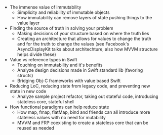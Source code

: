 - The immense value of immutability
  - Simplicity and reliability of immutable objects
  - How immutability can remove layers of state pushing things to the value layer
- Finding the source of truth in solving your problem
  - Making decisions of your structure based on where the truth lies
  - Creating an architecture that allows for values to change the truth and for the truth to change the values (see Facebook's AsyncDisplayKit talks about architechture, also how MVVM structure helps divide these)
- Value vs reference types in Swift
  - Touching on immutability and it's benefits
  - Analyze design decisions made in Swift standard lib (favoring structs)
  - Bridging Obj-C frameworks with value based Swift
- Reducing LoC, reducing state from legacy code, and preventing new state in new code
  - Analyze sample project refactor, taking out stateful code, introducing stateless core, stateful shell
- How functional paradigms can help reduce state
  - How map, fmap, flatMap, bind and friends can all introduce more stateless values with no need for mutability
  - MVVM and FRP coexisting to create a stateless core that can be reused as needed
